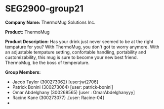 # SEG2900-group21

**Company Name:**
ThermoMug Solutions Inc.

**Product:**
ThermoMug

**Product Description:**
Has your drink just never seemed to be at the right tempature for you?
With ThermoMug, you don't got to worry anymore.
With an adjustable tempature setting, confortable handling, portability and customizability, this mug is sure to become your new best friend.
ThermoMug, be the boss of temperature.

**Group Members:**
- Jacob Taylor (300273062) [user:jwt2706]
- Patrick Bonini (300273064) [user: patrick-bonini]
- Omar Abdelghany (300268565) [user : OmarAbdelghanyyy]
- Racine Kane (300273077) .[user: Racine-04]
- 

